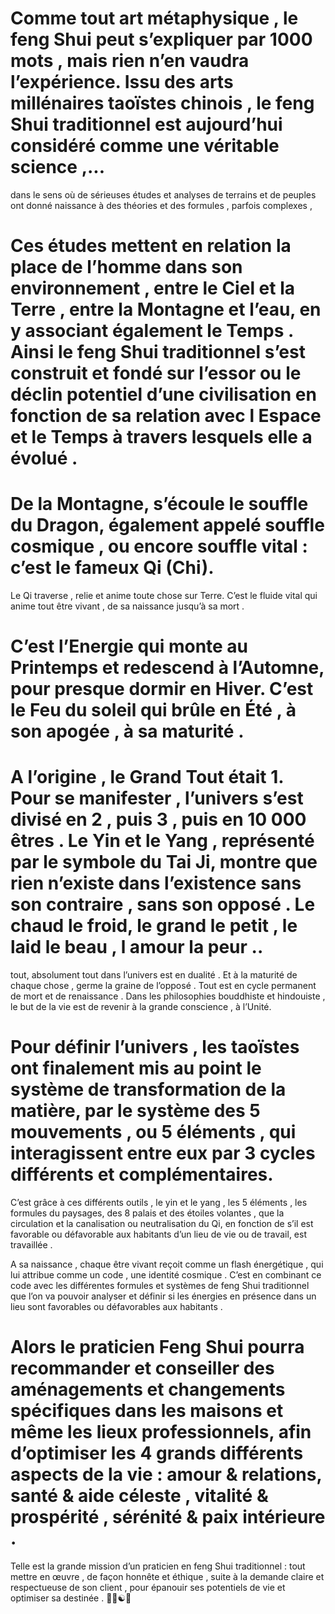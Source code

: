 

# Comme tout art métaphysique , le feng Shui peut s’expliquer par 1000 mots , mais rien n’en vaudra l’expérience. Issu des arts millénaires taoïstes chinois , le feng Shui traditionnel est aujourd’hui considéré comme une véritable science ,...

dans le sens où de sérieuses études et analyses de terrains et de peuples ont donné naissance à des théories et des formules , parfois complexes ,

# Ces études mettent en relation la place de l’homme dans son environnement , entre le Ciel et la Terre , entre la Montagne et l’eau, en y associant également le Temps . Ainsi le feng Shui traditionnel s’est construit et fondé  sur l’essor ou le  déclin potentiel d’une civilisation en fonction de sa relation avec l Espace  et le Temps à travers lesquels elle a évolué .

# De la Montagne, s’écoule le souffle du Dragon, également appelé souffle cosmique , ou encore souffle vital : c’est le fameux Qi (Chi).

Le Qi traverse , relie et anime toute chose sur Terre. C’est le fluide vital qui anime tout être vivant , de sa naissance jusqu’à sa mort .
# C’est l’Energie qui monte au Printemps et redescend à l’Automne, pour presque dormir en Hiver. C’est le Feu du soleil qui brûle en Été , à son apogée , à sa maturité .

# A l’origine , le Grand Tout était 1. Pour se manifester , l’univers s’est divisé en 2 , puis 3 , puis en 10 000 êtres . Le Yin et le Yang , représenté par le symbole du Tai Ji, montre que rien n’existe dans l’existence sans son contraire , sans son opposé . Le chaud le froid, le grand le petit , le laid le beau , l amour la peur ..
tout, absolument tout dans l’univers est en dualité . Et à la maturité de chaque chose , germe la graine de l’opposé . Tout est en cycle permanent de mort et de renaissance . Dans les philosophies bouddhiste et hindouiste , le but de la vie est de revenir à la grande conscience , à l’Unité.


# Pour définir l’univers , les taoïstes ont finalement mis au point le système de transformation de la matière, par le système des 5 mouvements , ou 5 éléments , qui interagissent entre eux par 3 cycles différents et complémentaires.

C’est grâce à ces différents outils , le yin et le yang , les 5 éléments , les formules du paysages, des  8 palais et des étoiles volantes , que la circulation et la canalisation ou neutralisation du Qi, en fonction de s’il est favorable ou défavorable aux habitants d’un lieu de vie ou de travail, est travaillée .

A sa naissance , chaque être vivant reçoit comme un flash énergétique , qui lui attribue comme un code , une identité cosmique . C’est en combinant ce code avec les différentes formules et systèmes de feng Shui traditionnel que l’on va pouvoir analyser et définir si les énergies en présence dans un lieu sont favorables ou défavorables aux habitants .

# Alors le praticien Feng Shui  pourra recommander et conseiller  des aménagements et changements spécifiques dans les maisons et même les lieux professionnels, afin d’optimiser les 4 grands différents aspects de la vie : amour & relations, santé & aide céleste , vitalité & prospérité , sérénité & paix intérieure .

Telle est la grande mission d’un praticien en feng  Shui traditionnel : tout mettre en œuvre , de façon honnête et éthique , suite à la demande claire et respectueuse de son client , pour épanouir ses potentiels de vie et optimiser sa destinée . 🙏🏻☯️🌸

